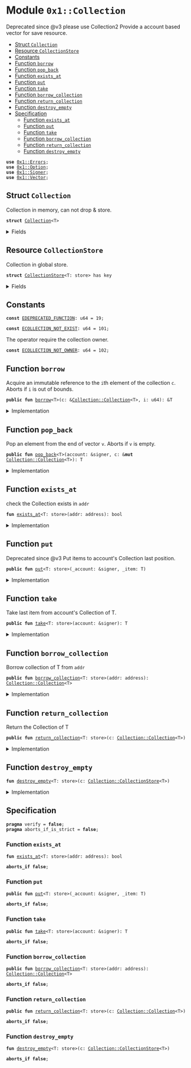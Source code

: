 
<a name="0x1_Collection"></a>

# Module `0x1::Collection`

Deprecated since @v3 please use Collection2
Provide a account based vector for save resource.


-  [Struct `Collection`](#0x1_Collection_Collection)
-  [Resource `CollectionStore`](#0x1_Collection_CollectionStore)
-  [Constants](#@Constants_0)
-  [Function `borrow`](#0x1_Collection_borrow)
-  [Function `pop_back`](#0x1_Collection_pop_back)
-  [Function `exists_at`](#0x1_Collection_exists_at)
-  [Function `put`](#0x1_Collection_put)
-  [Function `take`](#0x1_Collection_take)
-  [Function `borrow_collection`](#0x1_Collection_borrow_collection)
-  [Function `return_collection`](#0x1_Collection_return_collection)
-  [Function `destroy_empty`](#0x1_Collection_destroy_empty)
-  [Specification](#@Specification_1)
    -  [Function `exists_at`](#@Specification_1_exists_at)
    -  [Function `put`](#@Specification_1_put)
    -  [Function `take`](#@Specification_1_take)
    -  [Function `borrow_collection`](#@Specification_1_borrow_collection)
    -  [Function `return_collection`](#@Specification_1_return_collection)
    -  [Function `destroy_empty`](#@Specification_1_destroy_empty)


<pre><code><b>use</b> <a href="Errors.md#0x1_Errors">0x1::Errors</a>;
<b>use</b> <a href="Option.md#0x1_Option">0x1::Option</a>;
<b>use</b> <a href="Signer.md#0x1_Signer">0x1::Signer</a>;
<b>use</b> <a href="Vector.md#0x1_Vector">0x1::Vector</a>;
</code></pre>



<a name="0x1_Collection_Collection"></a>

## Struct `Collection`

Collection in memory, can not drop & store.


<pre><code><b>struct</b> <a href="Collection.md#0x1_Collection">Collection</a>&lt;T&gt;
</code></pre>



<details>
<summary>Fields</summary>


<dl>
<dt>
<code>items: vector&lt;T&gt;</code>
</dt>
<dd>

</dd>
<dt>
<code>owner: address</code>
</dt>
<dd>
 the owner of Collection.
</dd>
</dl>


</details>

<a name="0x1_Collection_CollectionStore"></a>

## Resource `CollectionStore`

Collection in global store.


<pre><code><b>struct</b> <a href="Collection.md#0x1_Collection_CollectionStore">CollectionStore</a>&lt;T: store&gt; has key
</code></pre>



<details>
<summary>Fields</summary>


<dl>
<dt>
<code>items: <a href="Option.md#0x1_Option_Option">Option::Option</a>&lt;vector&lt;T&gt;&gt;</code>
</dt>
<dd>
 items in the CollectionStore.
 use Option at  here is for temporary take away from store to construct Collection.
</dd>
</dl>


</details>

<a name="@Constants_0"></a>

## Constants


<a name="0x1_Collection_EDEPRECATED_FUNCTION"></a>



<pre><code><b>const</b> <a href="Collection.md#0x1_Collection_EDEPRECATED_FUNCTION">EDEPRECATED_FUNCTION</a>: u64 = 19;
</code></pre>



<a name="0x1_Collection_ECOLLECTION_NOT_EXIST"></a>



<pre><code><b>const</b> <a href="Collection.md#0x1_Collection_ECOLLECTION_NOT_EXIST">ECOLLECTION_NOT_EXIST</a>: u64 = 101;
</code></pre>



<a name="0x1_Collection_ECOLLECTION_NOT_OWNER"></a>

The operator require the collection owner.


<pre><code><b>const</b> <a href="Collection.md#0x1_Collection_ECOLLECTION_NOT_OWNER">ECOLLECTION_NOT_OWNER</a>: u64 = 102;
</code></pre>



<a name="0x1_Collection_borrow"></a>

## Function `borrow`

Acquire an immutable reference to the <code>i</code>th element of the collection <code>c</code>.
Aborts if <code>i</code> is out of bounds.


<pre><code><b>public</b> <b>fun</b> <a href="Collection.md#0x1_Collection_borrow">borrow</a>&lt;T&gt;(c: &<a href="Collection.md#0x1_Collection_Collection">Collection::Collection</a>&lt;T&gt;, i: u64): &T
</code></pre>



<details>
<summary>Implementation</summary>


<pre><code><b>public</b> <b>fun</b> <a href="Collection.md#0x1_Collection_borrow">borrow</a>&lt;T&gt;(c: &<a href="Collection.md#0x1_Collection">Collection</a>&lt;T&gt;, i: u64): &T{
    <a href="Vector.md#0x1_Vector_borrow">Vector::borrow</a>(&c.items, i)
}
</code></pre>



</details>

<a name="0x1_Collection_pop_back"></a>

## Function `pop_back`

Pop an element from the end of vector <code>v</code>.
Aborts if <code>v</code> is empty.


<pre><code><b>public</b> <b>fun</b> <a href="Collection.md#0x1_Collection_pop_back">pop_back</a>&lt;T&gt;(account: &signer, c: &<b>mut</b> <a href="Collection.md#0x1_Collection_Collection">Collection::Collection</a>&lt;T&gt;): T
</code></pre>



<details>
<summary>Implementation</summary>


<pre><code><b>public</b> <b>fun</b> <a href="Collection.md#0x1_Collection_pop_back">pop_back</a>&lt;T&gt;(account: &signer, c: &<b>mut</b> <a href="Collection.md#0x1_Collection">Collection</a>&lt;T&gt;): T {
    <b>assert</b>(<a href="Signer.md#0x1_Signer_address_of">Signer::address_of</a>(account) == c.owner, <a href="Errors.md#0x1_Errors_requires_address">Errors::requires_address</a>(<a href="Collection.md#0x1_Collection_ECOLLECTION_NOT_OWNER">ECOLLECTION_NOT_OWNER</a>));
    <a href="Vector.md#0x1_Vector_pop_back">Vector::pop_back</a>&lt;T&gt;(&<b>mut</b> c.items)
}
</code></pre>



</details>

<a name="0x1_Collection_exists_at"></a>

## Function `exists_at`

check the Collection exists in <code>addr</code>


<pre><code><b>fun</b> <a href="Collection.md#0x1_Collection_exists_at">exists_at</a>&lt;T: store&gt;(addr: address): bool
</code></pre>



<details>
<summary>Implementation</summary>


<pre><code><b>fun</b> <a href="Collection.md#0x1_Collection_exists_at">exists_at</a>&lt;T: store&gt;(addr: address): bool{
    <b>exists</b>&lt;<a href="Collection.md#0x1_Collection_CollectionStore">CollectionStore</a>&lt;T&gt;&gt;(addr)
}
</code></pre>



</details>

<a name="0x1_Collection_put"></a>

## Function `put`

Deprecated since @v3
Put items to account's Collection last position.


<pre><code><b>public</b> <b>fun</b> <a href="Collection.md#0x1_Collection_put">put</a>&lt;T: store&gt;(_account: &signer, _item: T)
</code></pre>



<details>
<summary>Implementation</summary>


<pre><code><b>public</b> <b>fun</b> <a href="Collection.md#0x1_Collection_put">put</a>&lt;T: store&gt;(_account: &signer, _item: T) {
    <b>abort</b> <a href="Errors.md#0x1_Errors_deprecated">Errors::deprecated</a>(<a href="Collection.md#0x1_Collection_EDEPRECATED_FUNCTION">EDEPRECATED_FUNCTION</a>)
}
</code></pre>



</details>

<a name="0x1_Collection_take"></a>

## Function `take`

Take last item from account's Collection of T.


<pre><code><b>public</b> <b>fun</b> <a href="Collection.md#0x1_Collection_take">take</a>&lt;T: store&gt;(account: &signer): T
</code></pre>



<details>
<summary>Implementation</summary>


<pre><code><b>public</b> <b>fun</b> <a href="Collection.md#0x1_Collection_take">take</a>&lt;T: store&gt;(account: &signer): T <b>acquires</b> <a href="Collection.md#0x1_Collection_CollectionStore">CollectionStore</a>{
    <b>let</b> addr = <a href="Signer.md#0x1_Signer_address_of">Signer::address_of</a>(account);
    <b>let</b> c = <a href="Collection.md#0x1_Collection_borrow_collection">borrow_collection</a>&lt;T&gt;(addr);
    <b>let</b> item = <a href="Collection.md#0x1_Collection_pop_back">pop_back</a>(account, &<b>mut</b> c);
    <a href="Collection.md#0x1_Collection_return_collection">return_collection</a>(c);
    item
}
</code></pre>



</details>

<a name="0x1_Collection_borrow_collection"></a>

## Function `borrow_collection`

Borrow collection of T from <code>addr</code>


<pre><code><b>public</b> <b>fun</b> <a href="Collection.md#0x1_Collection_borrow_collection">borrow_collection</a>&lt;T: store&gt;(addr: address): <a href="Collection.md#0x1_Collection_Collection">Collection::Collection</a>&lt;T&gt;
</code></pre>



<details>
<summary>Implementation</summary>


<pre><code><b>public</b> <b>fun</b> <a href="Collection.md#0x1_Collection_borrow_collection">borrow_collection</a>&lt;T: store&gt;(addr: address): <a href="Collection.md#0x1_Collection">Collection</a>&lt;T&gt; <b>acquires</b> <a href="Collection.md#0x1_Collection_CollectionStore">CollectionStore</a>{
    <b>assert</b>(<a href="Collection.md#0x1_Collection_exists_at">exists_at</a>&lt;T&gt;(addr), <a href="Errors.md#0x1_Errors_invalid_state">Errors::invalid_state</a>(<a href="Collection.md#0x1_Collection_ECOLLECTION_NOT_EXIST">ECOLLECTION_NOT_EXIST</a>));
    <b>let</b> c = borrow_global_mut&lt;<a href="Collection.md#0x1_Collection_CollectionStore">CollectionStore</a>&lt;T&gt;&gt;(addr);
    <b>let</b> items = <a href="Option.md#0x1_Option_extract">Option::extract</a>(&<b>mut</b> c.items);
    <a href="Collection.md#0x1_Collection">Collection</a>{
        items,
        owner: addr
    }
}
</code></pre>



</details>

<a name="0x1_Collection_return_collection"></a>

## Function `return_collection`

Return the Collection of T


<pre><code><b>public</b> <b>fun</b> <a href="Collection.md#0x1_Collection_return_collection">return_collection</a>&lt;T: store&gt;(c: <a href="Collection.md#0x1_Collection_Collection">Collection::Collection</a>&lt;T&gt;)
</code></pre>



<details>
<summary>Implementation</summary>


<pre><code><b>public</b> <b>fun</b> <a href="Collection.md#0x1_Collection_return_collection">return_collection</a>&lt;T: store&gt;(c: <a href="Collection.md#0x1_Collection">Collection</a>&lt;T&gt;) <b>acquires</b> <a href="Collection.md#0x1_Collection_CollectionStore">CollectionStore</a>{
    <b>let</b> <a href="Collection.md#0x1_Collection">Collection</a>{ items, owner } = c;
    <b>if</b> (<a href="Vector.md#0x1_Vector_is_empty">Vector::is_empty</a>(&items)) {
        <b>let</b> c = move_from&lt;<a href="Collection.md#0x1_Collection_CollectionStore">CollectionStore</a>&lt;T&gt;&gt;(owner);
        <a href="Collection.md#0x1_Collection_destroy_empty">destroy_empty</a>(c);
        <a href="Vector.md#0x1_Vector_destroy_empty">Vector::destroy_empty</a>(items);
    }<b>else</b>{
        <b>let</b> c = borrow_global_mut&lt;<a href="Collection.md#0x1_Collection_CollectionStore">CollectionStore</a>&lt;T&gt;&gt;(owner);
        <a href="Option.md#0x1_Option_fill">Option::fill</a>(&<b>mut</b> c.items, items);
    }
}
</code></pre>



</details>

<a name="0x1_Collection_destroy_empty"></a>

## Function `destroy_empty`



<pre><code><b>fun</b> <a href="Collection.md#0x1_Collection_destroy_empty">destroy_empty</a>&lt;T: store&gt;(c: <a href="Collection.md#0x1_Collection_CollectionStore">Collection::CollectionStore</a>&lt;T&gt;)
</code></pre>



<details>
<summary>Implementation</summary>


<pre><code><b>fun</b> <a href="Collection.md#0x1_Collection_destroy_empty">destroy_empty</a>&lt;T: store&gt;(c: <a href="Collection.md#0x1_Collection_CollectionStore">CollectionStore</a>&lt;T&gt;){
    <b>let</b> <a href="Collection.md#0x1_Collection_CollectionStore">CollectionStore</a>{ items } = c;
    <a href="Option.md#0x1_Option_destroy_none">Option::destroy_none</a>(items);
}
</code></pre>



</details>

<a name="@Specification_1"></a>

## Specification



<pre><code><b>pragma</b> verify = <b>false</b>;
<b>pragma</b> aborts_if_is_strict = <b>false</b>;
</code></pre>



<a name="@Specification_1_exists_at"></a>

### Function `exists_at`


<pre><code><b>fun</b> <a href="Collection.md#0x1_Collection_exists_at">exists_at</a>&lt;T: store&gt;(addr: address): bool
</code></pre>




<pre><code><b>aborts_if</b> <b>false</b>;
</code></pre>



<a name="@Specification_1_put"></a>

### Function `put`


<pre><code><b>public</b> <b>fun</b> <a href="Collection.md#0x1_Collection_put">put</a>&lt;T: store&gt;(_account: &signer, _item: T)
</code></pre>




<pre><code><b>aborts_if</b> <b>false</b>;
</code></pre>



<a name="@Specification_1_take"></a>

### Function `take`


<pre><code><b>public</b> <b>fun</b> <a href="Collection.md#0x1_Collection_take">take</a>&lt;T: store&gt;(account: &signer): T
</code></pre>




<pre><code><b>aborts_if</b> <b>false</b>;
</code></pre>



<a name="@Specification_1_borrow_collection"></a>

### Function `borrow_collection`


<pre><code><b>public</b> <b>fun</b> <a href="Collection.md#0x1_Collection_borrow_collection">borrow_collection</a>&lt;T: store&gt;(addr: address): <a href="Collection.md#0x1_Collection_Collection">Collection::Collection</a>&lt;T&gt;
</code></pre>




<pre><code><b>aborts_if</b> <b>false</b>;
</code></pre>



<a name="@Specification_1_return_collection"></a>

### Function `return_collection`


<pre><code><b>public</b> <b>fun</b> <a href="Collection.md#0x1_Collection_return_collection">return_collection</a>&lt;T: store&gt;(c: <a href="Collection.md#0x1_Collection_Collection">Collection::Collection</a>&lt;T&gt;)
</code></pre>




<pre><code><b>aborts_if</b> <b>false</b>;
</code></pre>



<a name="@Specification_1_destroy_empty"></a>

### Function `destroy_empty`


<pre><code><b>fun</b> <a href="Collection.md#0x1_Collection_destroy_empty">destroy_empty</a>&lt;T: store&gt;(c: <a href="Collection.md#0x1_Collection_CollectionStore">Collection::CollectionStore</a>&lt;T&gt;)
</code></pre>




<pre><code><b>aborts_if</b> <b>false</b>;
</code></pre>
